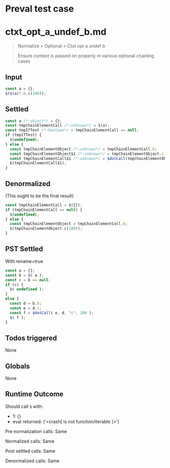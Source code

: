 # Preval test case

# ctxt_opt_a_undef_b.md

> Normalize > Optional > Ctxt opt a undef b
>
> Ensure context is passed on properly in various optional chaining cases

## Input

`````js filename=intro
const a = {};
$($(a)?.b.c(100));
`````


## Settled


`````js filename=intro
const a /*:object*/ = {};
const tmpChainElementCall /*:unknown*/ = $(a);
const tmpIfTest /*:boolean*/ = tmpChainElementCall == null;
if (tmpIfTest) {
  $(undefined);
} else {
  const tmpChainElementObject /*:unknown*/ = tmpChainElementCall.b;
  const tmpChainElementObject$1 /*:unknown*/ = tmpChainElementObject.c;
  const tmpChainElementCall$1 /*:unknown*/ = $dotCall(tmpChainElementObject$1, tmpChainElementObject, `c`, 100);
  $(tmpChainElementCall$1);
}
`````


## Denormalized
(This ought to be the final result)

`````js filename=intro
const tmpChainElementCall = $({});
if (tmpChainElementCall == null) {
  $(undefined);
} else {
  const tmpChainElementObject = tmpChainElementCall.b;
  $(tmpChainElementObject.c(100));
}
`````


## PST Settled
With rename=true

`````js filename=intro
const a = {};
const b = $( a );
const c = b == null;
if (c) {
  $( undefined );
}
else {
  const d = b.b;
  const e = d.c;
  const f = $dotCall( e, d, "c", 100 );
  $( f );
}
`````


## Todos triggered


None


## Globals


None


## Runtime Outcome


Should call `$` with:
 - 1: {}
 - eval returned: ('<crash[ <ref> is not function/iterable ]>')

Pre normalization calls: Same

Normalized calls: Same

Post settled calls: Same

Denormalized calls: Same
